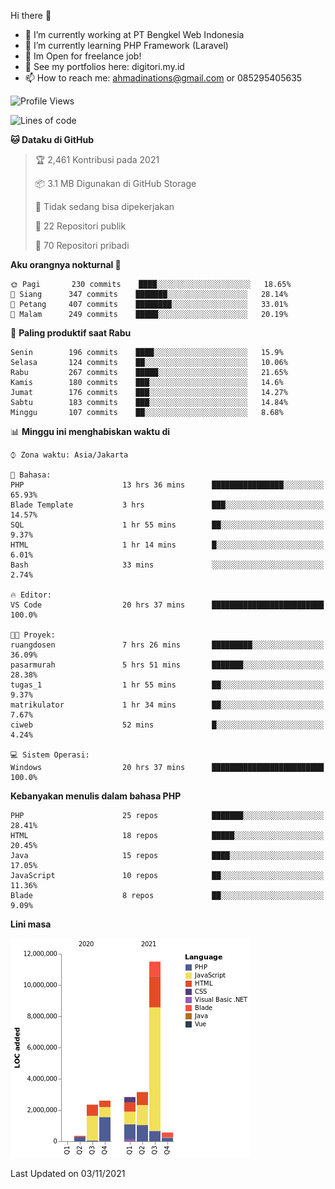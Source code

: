 Hi there 👋

- 🔭 I’m currently working at PT Bengkel Web Indonesia
- 🌱 I’m currently learning PHP Framework (Laravel)
- 📂 Im Open for freelance job!
- 🧷 See my portfolios here: digitori.my.id
- 📫 How to reach me: ahmadinations@gmail.com or 085295405635


<!--START_SECTION:waka-->
![Profile Views](http://img.shields.io/badge/Profil%20dilihat-6-blue)

![Lines of code](https://img.shields.io/badge/Sejak%20Hello%20World%20aku%20telah%20menulis-23.4%20million%20baris%20kode-blue)

**🐱 Dataku di GitHub** 

> 🏆 2,461 Kontribusi pada 2021
 > 
> 📦 3.1 MB Digunakan di GitHub Storage 
 > 
> 🚫 Tidak sedang bisa dipekerjakan
 > 
> 📜 22 Repositori publik 
 > 
> 🔑 70 Repositori pribadi  
 > 
**Aku orangnya nokturnal 🦉** 

```text
🌞 Pagi       230 commits    ████░░░░░░░░░░░░░░░░░░░░░   18.65% 
🌆 Siang      347 commits    ███████░░░░░░░░░░░░░░░░░░   28.14% 
🌃 Petang     407 commits    ████████░░░░░░░░░░░░░░░░░   33.01% 
🌙 Malam      249 commits    █████░░░░░░░░░░░░░░░░░░░░   20.19%

```
📅 **Paling produktif saat Rabu** 

```text
Senin        196 commits    ████░░░░░░░░░░░░░░░░░░░░░   15.9% 
Selasa       124 commits    ██░░░░░░░░░░░░░░░░░░░░░░░   10.06% 
Rabu         267 commits    █████░░░░░░░░░░░░░░░░░░░░   21.65% 
Kamis        180 commits    ███░░░░░░░░░░░░░░░░░░░░░░   14.6% 
Jumat        176 commits    ███░░░░░░░░░░░░░░░░░░░░░░   14.27% 
Sabtu        183 commits    ███░░░░░░░░░░░░░░░░░░░░░░   14.84% 
Minggu       107 commits    ██░░░░░░░░░░░░░░░░░░░░░░░   8.68%

```


📊 **Minggu ini menghabiskan waktu di** 

```text
⌚︎ Zona waktu: Asia/Jakarta

💬 Bahasa: 
PHP                      13 hrs 36 mins      ████████████████░░░░░░░░░   65.93% 
Blade Template           3 hrs               ███░░░░░░░░░░░░░░░░░░░░░░   14.57% 
SQL                      1 hr 55 mins        ██░░░░░░░░░░░░░░░░░░░░░░░   9.37% 
HTML                     1 hr 14 mins        █░░░░░░░░░░░░░░░░░░░░░░░░   6.01% 
Bash                     33 mins             ░░░░░░░░░░░░░░░░░░░░░░░░░   2.74%

🔥 Editor: 
VS Code                  20 hrs 37 mins      █████████████████████████   100.0%

🐱‍💻 Proyek: 
ruangdosen               7 hrs 26 mins       █████████░░░░░░░░░░░░░░░░   36.09% 
pasarmurah               5 hrs 51 mins       ███████░░░░░░░░░░░░░░░░░░   28.38% 
tugas_1                  1 hr 55 mins        ██░░░░░░░░░░░░░░░░░░░░░░░   9.37% 
matrikulator             1 hr 34 mins        ██░░░░░░░░░░░░░░░░░░░░░░░   7.67% 
ciweb                    52 mins             █░░░░░░░░░░░░░░░░░░░░░░░░   4.24%

💻 Sistem Operasi: 
Windows                  20 hrs 37 mins      █████████████████████████   100.0%

```

**Kebanyakan menulis dalam bahasa PHP** 

```text
PHP                      25 repos            ███████░░░░░░░░░░░░░░░░░░   28.41% 
HTML                     18 repos            █████░░░░░░░░░░░░░░░░░░░░   20.45% 
Java                     15 repos            ████░░░░░░░░░░░░░░░░░░░░░   17.05% 
JavaScript               10 repos            ██░░░░░░░░░░░░░░░░░░░░░░░   11.36% 
Blade                    8 repos             ██░░░░░░░░░░░░░░░░░░░░░░░   9.09%

```


**Lini masa**

![Chart not found](https://raw.githubusercontent.com/MuhamadAhmadin/MuhamadAhmadin/master/charts/bar_graph.png) 


 Last Updated on 03/11/2021
<!--END_SECTION:waka-->
